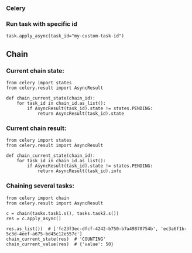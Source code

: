 ### Celery

### Run task with specific id

```python3
task.apply_async(task_id="my-custom-task-id")
```


## Chain
### Current chain state:
```python3
from celery import states
from celery.result import AsyncResult

def chain_current_state(chain_id):
    for task_id in chain_id.as_list():
        if AsyncResult(task_id).state != states.PENDING:
            return AsyncResult(task_id).state
```

### Current chain result:
```python3
from celery import states
from celery.result import AsyncResult

def chain_current_state(chain_id):
    for task_id in chain_id.as_list():
        if AsyncResult(task_id).state != states.PENDING:
            return AsyncResult(task_id).info
```

### Chaining several tasks:

```python3
from celery import chain
from celery.result import AsyncResult

c = chain(tasks.task1.s(), tasks.task2.s())
res = c.apply_async()

res.as_list())  # ['fc23f3ec-dfcf-4242-b750-b7a49870754b', 'ec3a6f1b-5c3d-4eef-a675-bd45c12e557c']
chain_current_state(res)  # 'COUNTING'
chain_current_value(res)  # {'value': 50}
```
